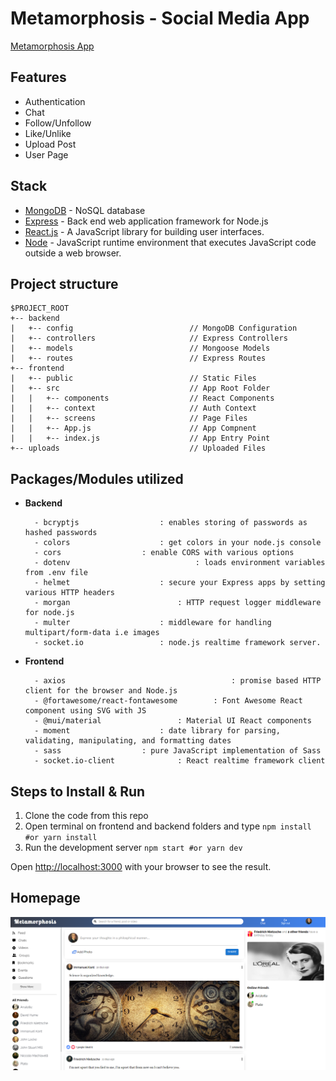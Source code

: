 # Metamorphosis - Social Media App

[Metamorphosis App](https://seple.herokuapp.com)

## Features

- Authentication
- Chat
- Follow/Unfollow
- Like/Unlike
- Upload Post
- User Page

## Stack

- [MongoDB](https://www.mongodb.com) - NoSQL database
- [Express](https://expressjs.com) - Back end web application framework for Node.js
- [React.js](https://reactjs.org) - A JavaScript library for building user interfaces.
- [Node](https://nodejs.org/en/) - JavaScript runtime environment that executes JavaScript code outside a web browser.

## Project structure

```
$PROJECT_ROOT
+-- backend
|   +-- config                          // MongoDB Configuration
|   +-- controllers                     // Express Controllers
|   +-- models                          // Mongoose Models
|   +-- routes                          // Express Routes
+-- frontend
|   +-- public                          // Static Files
|   +-- src                             // App Root Folder
|   |   +-- components                  // React Components
|   |   +-- context                   	// Auth Context
|   |   +-- screens                     // Page Files
|   |   +-- App.js                      // App Compnent
|   |   +-- index.js                    // App Entry Point
+-- uploads                             // Uploaded Files

```

## Packages/Modules utilized

- **Backend**

		- bcryptjs					: enables storing of passwords as hashed passwords
		- colors       				: get colors in your node.js console
		- cors					: enable CORS with various options
		- dotenv                			: loads environment variables from .env file
		- helmet					: secure your Express apps by setting various HTTP headers 
		- morgan     					: HTTP request logger middleware for node.js
		- multer					: middleware for handling multipart/form-data i.e images
		- socket.io					: node.js realtime framework server.

- **Frontend**
    
		- axios                                    	: promise based HTTP client for the browser and Node.js
		- @fortawesome/react-fontawesome 		: Font Awesome React component using SVG with JS 
		- @mui/material 				: Material UI React components 
		- moment 					: date library for parsing, validating, manipulating, and formatting dates
		- sass 					: pure JavaScript implementation of Sass
		- socket.io-client 				: React realtime framework client

## Steps to Install & Run

1.  Clone the code from this repo
2.  Open terminal on frontend and backend folders and type `npm install #or yarn install`
3.  Run the development server `npm start #or yarn dev`

Open [http://localhost:3000](http://localhost:3000) with your browser to see the result.

## Homepage

![Homepage](./Home.png)

